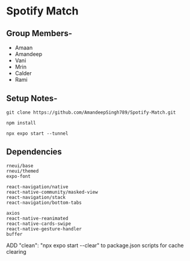 # Spotify Match

## Group Members-
- Amaan
- Amandeep
- Vani
- Mrin
- Calder
- Rami

## Setup Notes-

`git clone https://github.com/AmandeepSingh789/Spotify-Match.git`

`npm install`

`npx expo start --tunnel`

## Dependencies 

    rneui/base
    rneui/themed
    expo-font

    react-navigation/native
    react-native-community/masked-view
    react-navigation/stack
    react-navigation/bottom-tabs

    axios
    react-native-reanimated
    react-native-cards-swipe
    react-native-gesture-handler
    buffer

   ADD "clean": "npx expo start --clear" to package.json scripts for cache clearing